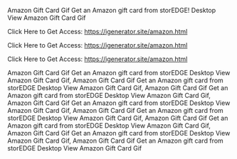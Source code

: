 Amazon Gift Card Gif Get an Amazon gift card from storEDGE! Desktop View Amazon Gift Card Gif

Click Here to Get Access: https://igenerator.site/amazon.html

Click Here to Get Access: https://igenerator.site/amazon.html

Click Here to Get Access: https://igenerator.site/amazon.html

Amazon Gift Card Gif Get an Amazon gift card from storEDGE Desktop View Amazon Gift Card Gif, Amazon Gift Card Gif Get an Amazon gift card from storEDGE Desktop View Amazon Gift Card Gif, Amazon Gift Card Gif Get an Amazon gift card from storEDGE Desktop View Amazon Gift Card Gif, Amazon Gift Card Gif Get an Amazon gift card from storEDGE Desktop View Amazon Gift Card Gif, Amazon Gift Card Gif Get an Amazon gift card from storEDGE Desktop View Amazon Gift Card Gif, Amazon Gift Card Gif Get an Amazon gift card from storEDGE Desktop View Amazon Gift Card Gif, Amazon Gift Card Gif Get an Amazon gift card from storEDGE Desktop View Amazon Gift Card Gif, Amazon Gift Card Gif Get an Amazon gift card from storEDGE Desktop View Amazon Gift Card Gif
